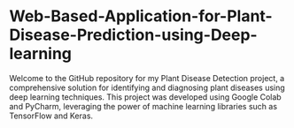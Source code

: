 # Web-Based-Application-for-Plant-Disease-Prediction-using-Deep-learning
Welcome to the GitHub repository for my Plant Disease Detection project, a comprehensive solution for identifying and diagnosing plant diseases using deep learning techniques. This project was developed using Google Colab and PyCharm, leveraging the power of machine learning libraries such as TensorFlow and Keras. 

